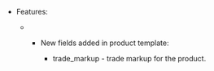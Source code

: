 - Features:

  - - New fields added in product template:

      - trade_markup - trade markup for the product.
